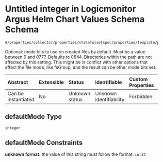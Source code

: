# Untitled integer in Logicmonitor Argus Helm Chart Values Schema Schema

```txt
#/properties/collector/properties/statefulsetspec/properties/template/properties/spec/properties/volumes/items/properties/defaultmode#/properties/collector/properties/statefulsetSpec/properties/template/properties/spec/properties/volumes/items/properties/configMap/properties/defaultMode
```

Optional: mode bits to use on created files by default. Must be a value between 0 and 0777. Defaults to 0644. Directories within the path are not affected by this setting. This might be in conflict with other options that affect the file mode, like fsGroup, and the result can be other mode bits set.

| Abstract            | Extensible | Status         | Identifiable            | Custom Properties | Additional Properties | Access Restrictions | Defined In                                                        |
| :------------------ | :--------- | :------------- | :---------------------- | :---------------- | :-------------------- | :------------------ | :---------------------------------------------------------------- |
| Can be instantiated | No         | Unknown status | Unknown identifiability | Forbidden         | Allowed               | none                | [values.schema.json\*](values.schema.json "open original schema") |

## defaultMode Type

`integer`

## defaultMode Constraints

**unknown format**: the value of this string must follow the format: `int32`
